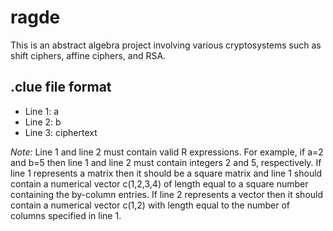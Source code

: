 # ragde
This is an abstract algebra project involving various cryptosystems such as shift ciphers, affine ciphers, and RSA.

## .clue file format

+ Line 1: a
+ Line 2: b
+ Line 3: ciphertext

*Note:* 
Line 1 and line 2 must contain valid R expressions. For example, if a=2 and b=5 then line 1 and line 2 must contain integers 2 and 5, respectively.
If line 1 represents a matrix then it should be a square matrix and line 1 should contain a numerical vector c(1,2,3,4) of length equal to a square number containing the by-column entries.
If line 2 represents a vector then it should contain a numerical vector c(1,2) with length equal to the number of columns specified in line 1.
